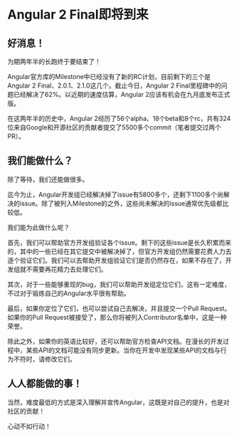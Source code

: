 # Angular 2 Final即将到来

## 好消息！

为期两年半的长跑终于要结束了！

Angular官方库的Milestone中已经没有了新的RC计划，目前剩下的三个是Angular 2 Final、2.0.1、2.1.0这几个。截止今日，Angular 2 Final里程碑中的问题已经解决了62%。以近期的速度估算，Angular 2应该有机会在九月底发布正式版。

在这两年半的历史中，Angular 2经历了56个alpha、18个beta和8个rc，共有324位来自Google和开源社区的贡献者提交了5500多个commit（笔者提交过两个PR）。

## 我们能做什么？

除了等待，我们还能做很多。

迄今为止，Angular开发组已经解决掉了issue有5800多个，还剩下1100多个尚解决的issue。除了被列入Milestone的之外，这些尚未解决的issue通常优先级都比较低。

我们能为此做什么呢？

首先，我们可以帮助官方开发组验证各个issue。剩下的这些issue是长久积累而来的，其中的一些已经在其它提交中被解决掉了，但官方开发组仍然需要花费人力去逐个验证它们。我们可以去帮助开发组验证它们是否仍然存在，如果不存在了，开发组就不需要再花精力去处理它们。

其次，对于一些能够重现的bug，我们可以帮助开发组定位它们，这有一定难度，不过对于锻炼自己的Angular水平很有帮助。

最后，如果你定位了它们，也可以尝试自己去解决，并且提交一个Pull Request。如果你的Pull Request被接受了，那么你将被列入Contributor名单中，这是一种荣誉。

除此之外，如果你的英语比较好，还可以帮助官方检查API文档。在漫长的开发过程中，某些API的文档可能没有同步更新。当你在开发中发现某些API的文档与行为不符时，请修改它们。

## 人人都能做的事！

当然，难度最低的方式是深入理解并宣传Angular，这既是对自己的提升，也是对社区的贡献！

心动不如行动！

